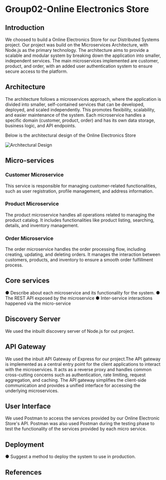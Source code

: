 # Group02-Online Electronics Store

## Introduction
We choosed to build a Online Electronics Store for our Distributed Systems project. Our project was build on the Microservices Architecture, with Node.js as the primary technology. The architecture aims to provide a scalable and modular system by breaking down the application into smaller, independent services. The main microservices implemented are customer, product, and order, with an added user authentication system to ensure secure access to the platform.

## Architecture
The architecture follows a microservices approach, where the application is divided into smaller, self-contained services that can be developed, deployed, and scaled independently. This promotes flexibility, scalability, and easier maintenance of the system. Each microservice handles a specific domain (customer, product, order) and has its own data storage, business logic, and API endpoints.

Below is the architectural design of the Online Electronics Store

![Architectural Design](https://i.ibb.co/tqj2DD5/diagram-final.png)


## Micro-services

### Customer Microservice
This service is responsible for managing customer-related functionalities, such as user registration, profile management, and address information.

### Product Microservice
The product microservice handles all operations related to managing the product catalog. It includes functionalities like product listing, searching, details, and inventory management.

### Order Microservice
The order microservice handles the order processing flow, including creating, updating, and deleting orders. It manages the interaction between customers, products, and inventory to ensure a smooth order fulfillment process.

## Core services


● Describe about each microservice and its functionality for the system.
● The REST API exposed by the microservice
● Inter-service interactions happened via the micro-service

## Discovery Server
We used the inbuilt discovery server of Node.js for out project. 

## API Gateway
We used the inbuit API Gateway of Express for our project.The API gateway is implemented as a central entry point for the client applications to interact with the microservices. It acts as a reverse proxy and handles common cross-cutting concerns such as authentication, rate limiting, request aggregation, and caching. The API gateway simplifies the client-side communication and provides a unified interface for accessing the underlying microservices.

## User Interface
We used Postman to access the services provided by our Online Electronic Store's API. Postman was also used Postman during the testing phase to test the functionality of the services provided by each micro service.

## Deployment
● Suggest a method to deploy the system to use in production.

## References


